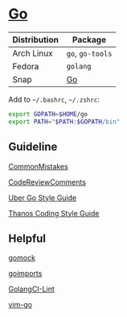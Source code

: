 # [Go](https://golang.org/)

| Distribution | Package                       |
| ------------ | ----------------------------- |
| Arch Linux   | `go`, `go-tools`              |
| Fedora       | `golang`                      |
| Snap         | [Go](https://snapcraft.io/go) |

Add to `~/.bashrc`, `~/.zshrc`:

```sh
export GOPATH=$HOME/go
export PATH="$PATH:$GOPATH/bin"
```

## Guideline

[CommonMistakes](https://github.com/golang/go/wiki/CommonMistakes)

[CodeReviewComments](https://github.com/golang/go/wiki/CodeReviewComments)

[Uber Go Style Guide](https://github.com/uber-go/guide/blob/master/style.md)

[Thanos Coding Style Guide](https://thanos.io/contributing/coding-style-guide.md/)

## Helpful

[gomock](https://github.com/golang/mock)

[goimports](https://pkg.go.dev/golang.org/x/tools/cmd/goimports)

[GolangCI-Lint](https://github.com/golangci/golangci-lint)

[vim-go](https://github.com/fatih/vim-go)

